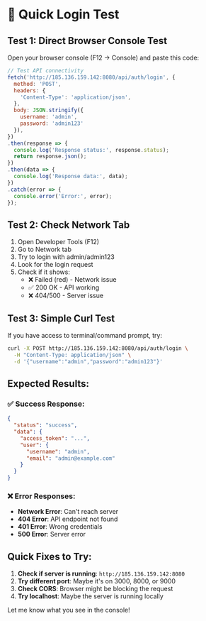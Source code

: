 # 🔧 Quick Login Test

## Test 1: Direct Browser Console Test

Open your browser console (F12 → Console) and paste this code:

```javascript
// Test API connectivity
fetch('http://185.136.159.142:8080/api/auth/login', {
  method: 'POST',
  headers: {
    'Content-Type': 'application/json',
  },
  body: JSON.stringify({ 
    username: 'admin', 
    password: 'admin123' 
  }),
})
.then(response => {
  console.log('Response status:', response.status);
  return response.json();
})
.then(data => {
  console.log('Response data:', data);
})
.catch(error => {
  console.error('Error:', error);
});
```

## Test 2: Check Network Tab

1. Open Developer Tools (F12)
2. Go to Network tab
3. Try to login with admin/admin123
4. Look for the login request
5. Check if it shows:
   - ❌ Failed (red) - Network issue
   - ✅ 200 OK - API working
   - ❌ 404/500 - Server issue

## Test 3: Simple Curl Test

If you have access to terminal/command prompt, try:

```bash
curl -X POST http://185.136.159.142:8080/api/auth/login \
  -H "Content-Type: application/json" \
  -d '{"username":"admin","password":"admin123"}'
```

## Expected Results:

### ✅ Success Response:
```json
{
  "status": "success",
  "data": {
    "access_token": "...",
    "user": {
      "username": "admin",
      "email": "admin@example.com"
    }
  }
}
```

### ❌ Error Responses:
- **Network Error**: Can't reach server
- **404 Error**: API endpoint not found
- **401 Error**: Wrong credentials
- **500 Error**: Server error

## Quick Fixes to Try:

1. **Check if server is running**: `http://185.136.159.142:8080`
2. **Try different port**: Maybe it's on 3000, 8000, or 9000
3. **Check CORS**: Browser might be blocking the request
4. **Try localhost**: Maybe the server is running locally

Let me know what you see in the console!